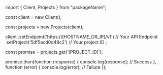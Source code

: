 import { Client, Projects } from "packageName";

const client = new Client();

const projects = new Projects(client);

client
    .setEndpoint('https://[HOSTNAME_OR_IP]/v1') // Your API Endpoint
    .setProject('5df5acd0d48c2') // Your project ID
;

const promise = projects.get('[PROJECT_ID]');

promise.then(function (response) {
    console.log(response); // Success
}, function (error) {
    console.log(error); // Failure
});